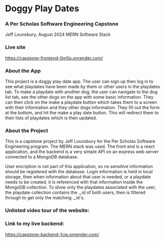 <h1>Doggy Play Dates</h1>
<h3>A Per Scholas Software Engineering Capstone</h3>
<p>Jeff Lounsbury, August 2024 MERN Software Stack</p>

<h3>Live site</h3>
<a href="https://capstone-frontend-0m5p.onrender.com">https://capstone-frontend-0m5p.onrender.com/</a>

<h3>About the App</h3>
<p>This project is a doggy play date app.  The user can sign up then log in to see what playdates have been made by them or other users in the playdates tab.  To make a playdate with another dog, the user can navigate to the dog list tab, see the other dogs on the app with some basic information.  They can then click on the make a playdate button which takes them to a screen with their information and they other dogs information. They fill out the form at the bottom, and hit the make a play date button. This will redirect them to their lists of playdates which is then updated.</p>

<h3>About the Project</h3>

<p>This is a capstone project by Jeff Lounsbury for the Per Scholas Software Engineering program.  The MERN stack was used. The front end is a react application, and the backend is a very simple API on an express web server connected to a MongoDB database.</p>

<p>User encription is not part of this application, so no sensitive information should be registered with the database. Login information is held in local storage, then when information about that user is needed, or a playdate needs to be created, it is referenced with that information inside the MongoDB collection. To show only the playdates associated with the user, the playdate collection contains the ._id of both users, then is filtered through to get only the matching ._id's.</p>

<h3>Unlisted video tour of the website:</h3>
<a href=""></a>



<h3>Link to my live backend:</h3>
<a href="https://capstone-backend-1cje.onrender.com/">https://capstone-backend-1cje.onrender.com/</a>